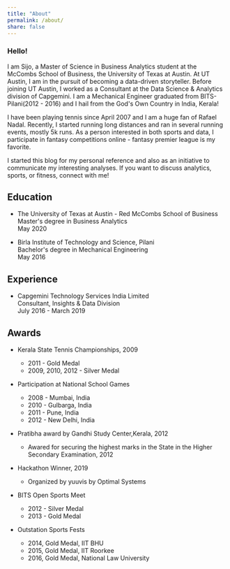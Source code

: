 ```yaml
---
title: "About"
permalink: /about/
share: false
---
```


### Hello! 

I am Sijo, a Master of Science in Business Analytics student at the McCombs School of Business, the University of Texas at Austin. 
At UT Austin, I am in the pursuit of becoming a data-driven storyteller. Before joining UT Austin, I worked as a Consultant at the Data Science & 
Analytics division of Capgemini. I am a Mechanical Engineer graduated from BITS-Pilani(2012 - 2016) and I hail from the God's Own Country in India, Kerala!  

I have been playing tennis since April 2007 and I am a huge fan of Rafael Nadal. Recently, I started running long distances and ran in several 
running events, mostly 5k runs. As a person interested in both sports and data, I participate in fantasy competitions online - fantasy premier league 
is my favorite. 

I started this blog for my personal reference and also as an initiative to communicate my interesting analyses. If you want to discuss analytics, 
sports, or fitness, connect with me! 

## Education

- The University of Texas at Austin - Red McCombs School of Business <br />
Master's degree in Business Analytics <br />
May 2020 <br />

- Birla Institute of Technology and Science, Pilani <br />
Bachelor's degree in Mechanical Engineering <br />
May 2016 <br />

## Experience

- Capgemini Technology Services India Limited <br />
Consultant, Insights & Data Division <br />
July 2016 - March 2019 <br />

## Awards

- Kerala State Tennis Championships, 2009 <br />
	* 2011 - Gold Medal <br />
	* 2009, 2010, 2012 - Silver Medal <br />


- Participation at National School Games<br />
	* 2008 - Mumbai, India <br />
	* 2010 - Gulbarga, India <br />
	* 2011 - Pune, India <br />
	* 2012 - New Delhi, India <br />

- Pratibha award by Gandhi Study Center,Kerala, 2012  <br />
	* Awared for securing the highest marks in the State in the Higher Secondary Examination, 2012 <br />

- Hackathon Winner, 2019
	* Organized by yuuvis by Optimal Systems 
	
- BITS Open Sports Meet 
	* 2012 - Silver Medal 
	* 2013 - Gold Medal 

- Outstation Sports Fests
	* 2014, Gold Medal, IIT BHU
	* 2015, Gold Medal, IIT Roorkee 
	* 2016, Gold Medal, National Law University 


